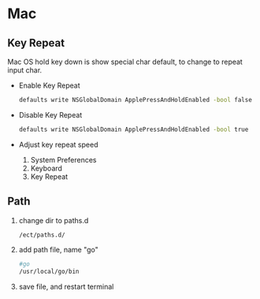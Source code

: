 # Mac

## Key Repeat

Mac OS hold key down is show special char default, to change to repeat input char.

* Enable Key Repeat

    ```bash
    defaults write NSGlobalDomain ApplePressAndHoldEnabled -bool false
    ```

* Disable Key Repeat

    ```bash
    defaults write NSGlobalDomain ApplePressAndHoldEnabled -bool true
    ```

* Adjust key repeat speed
  1. System Preferences
  1. Keyboard
  1. Key Repeat

## Path

1. change dir to paths.d

    ```bash
    /ect/paths.d/
    ```

1. add path file, name "go"

    ```bash
    #go
    /usr/local/go/bin
    ```

1. save file, and restart terminal